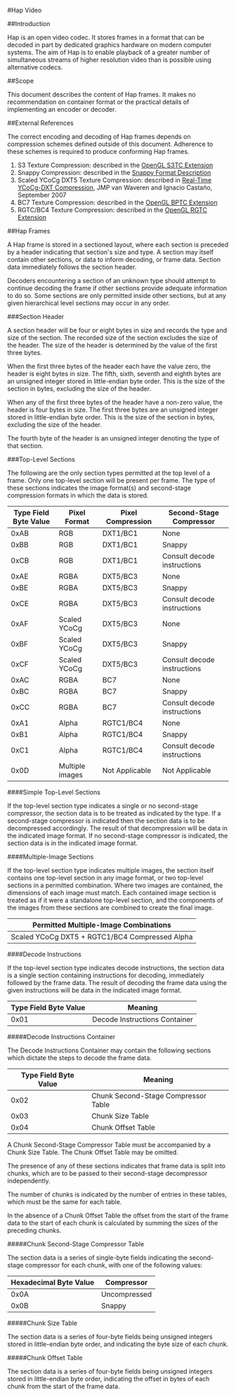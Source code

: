 #Hap Video



##Introduction


Hap is an open video codec. It stores frames in a format that can be decoded in part by dedicated graphics hardware on modern computer systems. The aim of Hap is to enable playback of a greater number of simultaneous streams of higher resolution video than is possible using alternative codecs.


##Scope


This document describes the content of Hap frames. It makes no recommendation on container format or the practical details of implementing an encoder or decoder.


##External References


The correct encoding and decoding of Hap frames depends on compression schemes defined outside of this document. Adherence to these schemes is required to produce conforming Hap frames.

1. S3 Texture Compression: described in the [OpenGL S3TC Extension][1]
2. Snappy Compression: described in the [Snappy Format Description][2]
3. Scaled YCoCg DXT5 Texture Compression: described in [Real-Time YCoCg-DXT Compression][3], JMP van Waveren and Ignacio Castaño, September 2007
4. BC7 Texture Compression: described in the [OpenGL BPTC Extension][4]
5. RGTC/BC4 Texture Compression: described in the [OpenGL RGTC Extension][5]

##Hap Frames


A Hap frame is stored in a sectioned layout, where each section is preceded by a header indicating that section's size and type. A section may itself contain other sections, or data to inform decoding, or frame data. Section data immediately follows the section header.

Decoders encountering a section of an unknown type should attempt to continue decoding the frame if other sections provide adequate information to do so. Some sections are only permitted inside other sections, but at any given hierarchical level sections may occur in any order.

###Section Header

A section header will be four or eight bytes in size and records the type and size of the section. The recorded size of the section excludes the size of the header. The size of the header is determined by the value of the first three bytes.

When the first three bytes of the header each have the value zero, the header is eight bytes in size. The fifth, sixth, seventh and eighth bytes are an unsigned integer stored in little-endian byte order. This is the size of the section in bytes, excluding the size of the header.

When any of the first three bytes of the header have a non-zero value, the header is four bytes in size. The first three bytes are an unsigned integer stored in little-endian byte order. This is the size of the section in bytes, excluding the size of the header.

The fourth byte of the header is an unsigned integer denoting the type of that section.

###Top-Level Sections

The following are the only section types permitted at the top level of a frame. Only one top-level section will be present per frame. The type of these sections indicates the image format(s) and second-stage compression formats in which the data is stored.

|Type Field Byte Value |Pixel Format    |Pixel Compression  |Second-Stage Compressor     |
|----------------------|----------------|-------------------|----------------------------|
|0xAB                  |RGB             |DXT1/BC1           |None                        |
|0xBB                  |RGB             |DXT1/BC1           |Snappy                      |
|0xCB                  |RGB             |DXT1/BC1           |Consult decode instructions |
|0xAE                  |RGBA            |DXT5/BC3           |None                        |
|0xBE                  |RGBA            |DXT5/BC3           |Snappy                      |
|0xCE                  |RGBA            |DXT5/BC3           |Consult decode instructions |
|0xAF                  |Scaled YCoCg    |DXT5/BC3           |None                        |
|0xBF                  |Scaled YCoCg    |DXT5/BC3           |Snappy                      |
|0xCF                  |Scaled YCoCg    |DXT5/BC3           |Consult decode instructions |
|0xAC                  |RGBA            |BC7                |None                        |
|0xBC                  |RGBA            |BC7                |Snappy                      |
|0xCC                  |RGBA            |BC7                |Consult decode instructions |
|0xA1                  |Alpha           |RGTC1/BC4          |None                        |
|0xB1                  |Alpha           |RGTC1/BC4          |Snappy                      |
|0xC1                  |Alpha           |RGTC1/BC4          |Consult decode instructions |
|0x0D                  |Multiple images |Not Applicable     |Not Applicable              |

####Simple Top-Level Sections

If the top-level section type indicates a single or no second-stage compressor, the section data is to be treated as indicated by the type. If a second-stage compressor is indicated then the section data is to be decompressed accordingly. The result of that decompression will be data in the indicated image format. If no second-stage compressor is indicated, the section data is in the indicated image format.

####Multiple-Image Sections

If the top-level section type indicates multiple images, the section itself contains one top-level section in any image format, or two top-level sections in a permitted combination. Where two images are contained, the dimensions of each image must match. Each contained image section is treated as if it were a standalone top-level section, and the components of the images from these sections are combined to create the final image.

|Permitted Multiple-Image Combinations          |
|-----------------------------------------------|
|Scaled YCoCg DXT5 + RGTC1/BC4 Compressed Alpha |

####Decode Instructions

If the top-level section type indicates decode instructions, the section data is a single section containing instructions for decoding, immediately followed by the frame data. The result of decoding the frame data using the given instructions will be data in the indicated image format.

|Type Field Byte Value |Meaning                       |
|----------------------|------------------------------|
|0x01                  |Decode Instructions Container |

#####Decode Instructions Container

The Decode Instructions Container may contain the following sections which dictate the steps to decode the frame data.

|Type Field Byte Value |Meaning                             |
|----------------------|------------------------------------|
|0x02                  |Chunk Second-Stage Compressor Table |
|0x03                  |Chunk Size Table                    | 
|0x04                  |Chunk Offset Table                  |

A Chunk Second-Stage Compressor Table must be accompanied by a Chunk Size Table. The Chunk Offset Table may be omitted.

The presence of any of these sections indicates that frame data is split into chunks, which are to be passed to their second-stage decompressor independently.

The number of chunks is indicated by the number of entries in these tables, which must be the same for each table.

In the absence of a Chunk Offset Table the offset from the start of the frame data to the start of each chunk is calculated by summing the sizes of the preceding chunks.

#####Chunk Second-Stage Compressor Table

The section data is a series of single-byte fields indicating the second-stage compressor for each chunk, with one of the following values:

|Hexadecimal Byte Value |Compressor   |
|-----------------------|-------------|
|0x0A                   |Uncompressed |
|0x0B                   |Snappy       |

#####Chunk Size Table

The section data is a series of four-byte fields being unsigned integers stored in little-endian byte order, and indicating the byte size of each chunk.

#####Chunk Offset Table

The section data is a series of four-byte fields being unsigned integers stored in little-endian byte order, indicating the offset in bytes of each chunk from the start of the frame data. 

[1]: http://www.opengl.org/registry/specs/EXT/texture_compression_s3tc.txt
[2]: http://snappy.googlecode.com/svn/trunk/format_description.txt
[3]: http://developer.download.nvidia.com/whitepapers/2007/Real-Time-YCoCg-DXT-Compression/Real-Time%20YCoCg-DXT%20Compression.pdf
[4]: http://www.opengl.org/registry/specs/ARB/texture_compression_bptc.txt
[5]: https://www.opengl.org/registry/specs/EXT/texture_compression_rgtc.txt
